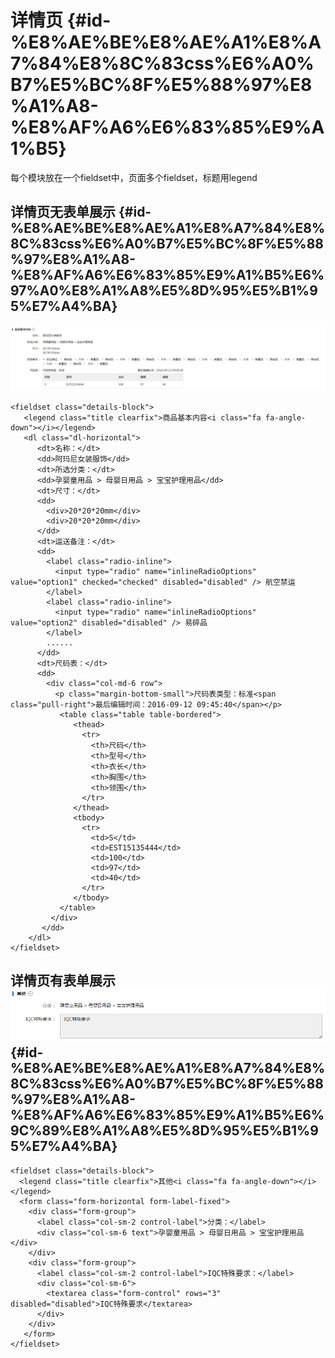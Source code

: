 # 详情页 {#id-%E8%AE%BE%E8%AE%A1%E8%A7%84%E8%8C%83css%E6%A0%B7%E5%BC%8F%E5%88%97%E8%A1%A8-%E8%AF%A6%E6%83%85%E9%A1%B5}

每个模块放在一个fieldset中，页面多个fieldset，标题用legend

## 详情页无表单展示 {#id-%E8%AE%BE%E8%AE%A1%E8%A7%84%E8%8C%83css%E6%A0%B7%E5%BC%8F%E5%88%97%E8%A1%A8-%E8%AF%A6%E6%83%85%E9%A1%B5%E6%97%A0%E8%A1%A8%E5%8D%95%E5%B1%95%E7%A4%BA}

![](/assets/999.jpg)

```
<fieldset class="details-block">
   <legend class="title clearfix">商品基本内容<i class="fa fa-angle-down"></i></legend>
   <dl class="dl-horizontal">
      <dt>名称：</dt>
      <dd>阿玛尼女装服饰</dd>
      <dt>所选分类：</dt>
      <dd>孕婴童用品 > 母婴日用品 > 宝宝护理用品</dd>
      <dt>尺寸：</dt>
      <dd>
        <div>20*20*20mm</div>
        <div>20*20*20mm</div>
      </dd>
      <dt>运送备注：</dt>
      <dd>
        <label class="radio-inline">
          <input type="radio" name="inlineRadioOptions" value="option1" checked="checked" disabled="disabled" /> 航空禁运 
        </label>
        <label class="radio-inline">
          <input type="radio" name="inlineRadioOptions" value="option2" disabled="disabled" /> 易碎品 
        </label>
        ......
      </dd>
      <dt>尺码表：</dt>
      <dd>
        <div class="col-md-6 row">
          <p class="margin-bottom-small">尺码表类型：标准<span class="pull-right">最后编辑时间：2016-09-12 09:45:40</span></p>
           <table class="table table-bordered">
              <thead>
                <tr>
                  <th>尺码</th>
                  <th>型号</th>
                  <th>衣长</th>
                  <th>胸围</th>
                  <th>领围</th>
                </tr>
              </thead>
              <tbody>
                <tr>
                  <td>S</td>
                  <td>EST15135444</td>
                  <td>100</td>
                  <td>97</td>
                  <td>40</td>
                </tr>
              </tbody>
           </table>
         </div>
       </dd>
    </dl>
</fieldset>
```

## 详情页有表单展示![](/assets/99999.bmp) {#id-%E8%AE%BE%E8%AE%A1%E8%A7%84%E8%8C%83css%E6%A0%B7%E5%BC%8F%E5%88%97%E8%A1%A8-%E8%AF%A6%E6%83%85%E9%A1%B5%E6%9C%89%E8%A1%A8%E5%8D%95%E5%B1%95%E7%A4%BA}

```
<fieldset class="details-block">
  <legend class="title clearfix">其他<i class="fa fa-angle-down"></i></legend>
  <form class="form-horizontal form-label-fixed">
    <div class="form-group">
      <label class="col-sm-2 control-label">分类：</label>
      <div class="col-sm-6 text">孕婴童用品 > 母婴日用品 > 宝宝护理用品</div>
    </div>
    <div class="form-group">
      <label class="col-sm-2 control-label">IQC特殊要求：</label>
      <div class="col-sm-6">
        <textarea class="form-control" rows="3" disabled="disabled">IQC特殊要求</textarea>
      </div>
    </div>
   </form>
</fieldset>
```



